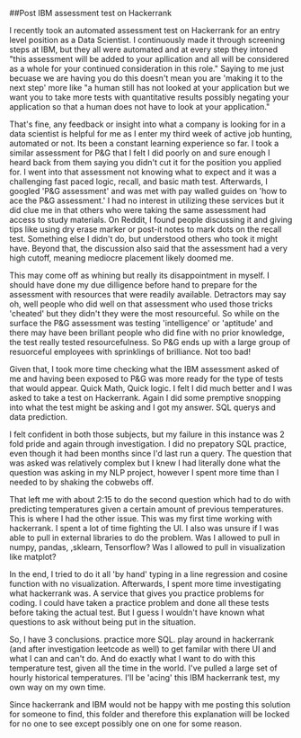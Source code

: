 ##Post IBM assessment test on Hackerrank

I recently took an automated assessment test on Hackerrank for an entry level position as a Data Scientist. I continuously made it through screening steps at IBM, but they all were automated and at every step they intoned "this assessment will be added to your apllication and all will be considered as a whole for your continued consideration in this role." Saying to me just becuase we are having you do this doesn't mean you are 'making it to the next step' more like "a human still has not looked at your application but we want you to take more tests with quantitative results possibly negating your application so that a human does not have to look at your application."

That's fine, any feedback or insight into what a company is looking for in a data scientist is helpful for me as I enter my third week of active job hunting, automated or not. Its been a constant learning experience so far. I took a similar assessment for P&G that I felt I did poorly on and sure enough I heard back from them saying you didn't cut it for the position you applied for. I went into that assessment not knowing what to expect and it was a challenging fast paced logic, recall, and basic math test. Afterwards, I googled 'P&G assessment' and was met with pay walled guides on 'how to ace the P&G assessment.' I had no interest in utilizing these services but it did clue me in that others who were taking the same assessment had access to study materials. On Reddit, I found people discussing it and giving tips like using dry erase marker or post-it notes to mark dots on the recall test. Something else I didn't do, but understood others who took it might have. Beyond that, the discussion also said that the assessment had a very high cutoff, meaning mediocre placement likely doomed me.

This may come off as whining but really its disappointment in myself. I should have done my due dilligence before hand to prepare for the assessment with resources that were readily available. Detractors may say oh, well people who did well on that assessment who used those tricks 'cheated' but they didn't they were the most resourceful. So while on the surface the P&G assessment was testing 'intelligence' or 'aptitude' and there may have been brillant people who did fine with no prior knowledge, the test really tested resourcefulness. So P&G ends up with a large group of resuorceful employees with sprinklings of brilliance. Not too bad!

Given that, I took more time checking what the IBM assessment asked of me and having been exposed to P&G was more ready for the type of tests that would appear. Quick Math, Quick logic. I felt I did much better and I was asked to take a test on Hackerrank. Again I did some premptive snopping into what the test might be asking and I got my answer. SQL querys and data prediction.

I felt confident in both those subjects, but my failure in this instance was 2 fold pride and again through investigation. I did no prepatory SQL practice, even though it had been months since I'd last run a query. The question that was asked was relatively complex but I knew I had literally done what the question was asking in my NLP project, however I spent more time than I needed to by shaking the cobwebs off.

That left me with about 2:15 to do the second question which had to do with predicting temperatures given a certain amount of previous temperatures. This is where I had the other issue. This was my first time working with hackerrank. I spent a lot of time fighting the UI. I also was unsure if I was able to pull in external libraries to do the problem. Was I allowed to pull in numpy, pandas, ,sklearn, Tensorflow? Was I allowed to pull in visualization like matplot?

In the end, I tried to do it all 'by hand' typing in a line regression and cosine function with no visualization. Afterwards, I spent more time investigating what hackerrank was. A service that gives you practice problems for coding. I could have taken a practice problem and done all these tests before taking the actual test. But I guess I wouldn't have known what questions to ask without being put in the situation.

So, I have 3 conclusions. practice more SQL. play around in hackerrank (and after investigation leetcode as well) to get familar with there UI and what I can and can't do. And do exactly what I want to do with this temperature test, given all the time in the world. I've pulled a large set of hourly historical temperatures. I'll be 'acing' this IBM hackerrank test, my own way on my own time.

Since hackerrank and IBM would not be happy with me posting this solution for someone to find, this folder and therefore this explanation will be locked for no one to see except possibly one on one for some reason.